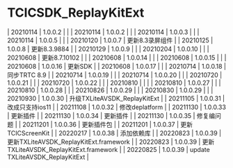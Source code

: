# TCICSDK_ReplayKitExt
| 20210114 | 1.0.0.2 |  |
| 20210114 | 1.0.0.2 |  |
| 20210114 | 1.0.0.3 |  |
| 20210114 | 1.0.0.5 |  |
| 20210120 | 1.0.0.7 | 更新8.3录屏组件 |
| 20210125 | 1.0.0.8 | 更新8.3.9884 |
| 20210129 | 1.0.0.9 |  |
| 20210204 | 1.0.0.10 |  |
| 20210608 | 更新8.7.10102 |  |
| 20210608 | 1.0.0.14 |  |
| 20210608 | 1.0.0.15 |  |
| 20210608 | 1.0.0.16 | 更新SDK |
| 20210608 | 1.0.0.17 |  |
| 20210714 | 1.0.0.18 | 同步TRTC 8.9 |
| 20210714 | 1.0.0.19 |  |
| 20210714 | 1.0.0.20 |  |
| 20210720 | 1.0.0.21 |  |
| 20210720 | 1.0.0.22 |  |
| 20210810 |  |  |
| 20210810 | 1.0.0.27 |  |
| 20210810 | 1.0.0.28 |  |
| 20210826 | 1.0.0.29 |  |
| 20210830 | 1.0.0.29 |  |
| 20210930 | 1.0.0.30 | 升级TXLiteAVSDK_ReplayKitExt |
| 20211105 | 1.0.0.31 | 改成只支持ios11 |
| 20211108 | 1.0.0.32 | 修改deplatform |
| 20211130 | 1.0.0.33 | 更新插件 |
| 20211130 | 1.0.0.34 | 更新插件 |
| 20211130 | 1.0.0.35 | 修复编问题 |
| 20211201 | 1.0.0.36 | 更新插件包 |
| 20211201 | 1.0.0.37 | 更新TCICScreenKit |
| 20220217 | 1.0.0.38 | 添加依赖库 |
| 20220823 | 1.0.0.39 | 更新TXLiteAVSDK_ReplayKitExt.framework |
| 20220823 | 1.0.0.39 | 更新TXLiteAVSDK_ReplayKitExt.framework |
| 20220825 | 1.0.0.39 | update TXLiteAVSDK_ReplayKitExt |

